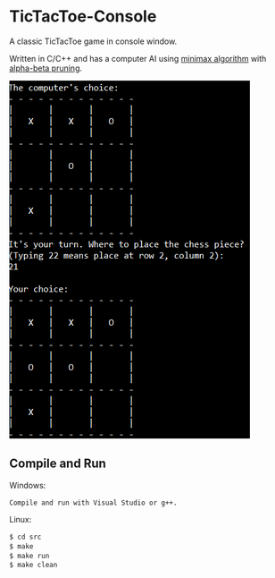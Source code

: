 # TicTacToe-Console

A classic TicTacToe game in console window.

Written in C/C++ and has a computer AI using [minimax algorithm](https://en.wikipedia.org/wiki/Minimax) with [alpha-beta pruning](https://en.wikipedia.org/wiki/Alpha%E2%80%93beta_pruning).

![](img/preview.png)

## Compile and Run

Windows:

    Compile and run with Visual Studio or g++.
    
Linux:

```bash
$ cd src
$ make
$ make run
$ make clean
```
